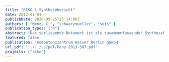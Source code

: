 ```yaml
---
title: "RIKO-1 Synthesebericht"
date: 2013-01-01
publishDate: 2020-05-25T15:14:06Z
authors: [ "Menz, C.", "schwarzmueller", "seis" ]
publication_types: ["4"]
abstract: "Das vorliegende Dokument ist als zusammenfassender Synthesebericht des Forschungsprojektes RIKO-1 konzipiert und ergänzt die fünf Teilberichte zu den Arbeitspaketen aus RIKO-1 mit einer versuchsübergreifenden Betrachtung, Diskussion der Ergebnisse und Schlussfolgerungen zur Risikominimierung. Ausgehend von den in den Teilberichten dokumentierten Recherchen und Versuchen werden dazu in Kapitel 2 zunächst der Kenntnisstand zu Beginn des Projektes zusammengefasst und ein Überblick über die Untersuchungen gegeben. Kapitel 3 unterzieht die Brunnen einer Gefährdungsanalyse und beschreibt mögliche Eintragspfade und Einflussfaktoren mit einer Bewertung der Eintrittswahrscheinlichkeiten. Die vorliegenden Daten werden in Kapitel 4 dann in eine Risikoanalyse überführt und auf Basis der Priorisierung der Gefährdungsereignisse Maßnahmen zur Minimierung von Befunden empfohlen. Indikatorkeime, ihre Überwachung sowie der Stand von Forschung und Entwicklung neuer (molekularbiologischer) Methoden zur Analyse und Früherkennung bzw. Möglichkeiten der Online-Überwachung werden im Teilbericht \"Mikrobiologische Methoden: Stand der Technik\" von O. Thronicker behandelt. Die deskriptive Datenanalyse vorliegender Befunddaten hinsichtlich möglicher Zusammenhänge mit bestimmten Brunneneigenschaften, insbesondere Lage, Baumerkmalen und Betriebsparametern wurde im Teilbericht \"Deskriptive Datenanalyse\" zusammengefasst. Die Feldversuche im Rahmen der Einzelbrunnenuntersuchung SPAsued10, die Markierungsversuche an zwei Brunnen im Wasserwerk Jungfernheide sowie die Sediment- und Wasserbeprobungen an einer Transekte entlang des Fließpfades des Uferfiltrats von der Havel zur Galerie Tiefwerder-Schildhorn sind in den entsprechenden Teilberichten dokumentiert. Die Teilberichte beschreiben jeweils die Ausgangslage zu Versuchsbeginn, die Methodik und Ergebnisse und enthalten eine ausführliche Diskussion und Schlussfolgerungen aus den Versuchen. Der hier vorliegende Synthesebericht greift die einzelnen Versuche und Ergebnisse in der Beschreibung des Kenntnisstandes nach dem Konzept eines Water Safety Plans (WSP, WHO 2009) auf. WSPs auf Wasserwerksebene wurden bislang von den BWB für sechs der neun aktiven Wasserwerke im Entwurf erstellt. Sie fokussieren auf die Aufbereitungsschritte vom Rohwasser zum Reinwasser. In RIKO-1 sollte ergänzend vor allem der Einzelbrunnen betrachtet werden. Die Risikobewertung bezieht sich daher auf die Wassergewinnung, d.h. den Weg des Wassers vom zur Uferfiltration genutzten Oberflächengewässer bis zum Eintritt des Rohwassers in die Sammelleitung. Die davor (Ressourcenschutz) und danach (Rohwasseraufbereitung) liegenden Teile des teilgeschlossenen Wasserkreislaufs werden nicht behandelt. Die ganzheitliche Betrachtung und Entwicklung eines WSPs für den gesamten Berliner Wasserkreislaufs ist Ziel im Projekt ASKURIS. Als weitere Grundlagen der Arbeiten in RIKO-1 und der zusammenfassenden Betrachtung im vorliegenden Bericht dienten u.a. das Wasserversorgungskonzept 2040 (Möller & Burgschweiger 2008), eine Fallstudie der Befunde 2003-2007 in WELLMA-1 (Gräber 2009, unveröffentlicht) sowie Forschungsarbeiten aus NASRI und IC-NASRI (Lopez-Pila & Szewzyk 2006; u.a.). Alle geplanten Untersuchungen und Zwischenergebnisse wurden regelmäßig im Projektteam diskutiert (vgl. Besprechungsprotokolle) und daraus folgend ggf. Maßnahmen zur direkten Umsetzung abgeleitet oder Versuchskonzepte angepasst. Ein Verzeichnis der in Ergänzung zum Synthesebericht vorliegenden Berichte und Protokolle, auf die im Weiteren verwiesen wird, findet sich in Anhang 1."
featured: false
publication: 'Kompetenzzentrum Wasser Berlin gGmbH'
url_pdf: "../../../pdf/Menz-2013-587.pdf"
projects: ["riko"]
---
```


